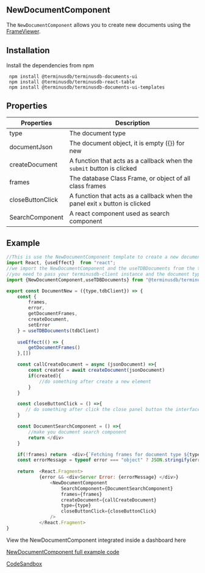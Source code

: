 ## NewDocumentComponent
The `NewDocumentComponent` allows you to create new documents using the [FrameViewer](../document-ui-sdk.md).

## Installation

Install the dependencies from npm

```
 npm install @terminusdb/terminusdb-documents-ui
 npm install @terminusdb/terminusdb-react-table
 npm install @terminusdb/terminusdb-documents-ui-templates
```

## Properties
| Properties |Description  |
|--|--|
|type|The document type
|documentJson|The document object, it is empty ({}) for new
|createDocument|A function that acts as a callback when the `submit` button is clicked
|frames|The database Class Frame, or object of all class frames 
|closeButtonClick|A function that acts as a callback when the panel exit `x` button is clicked
|SearchComponent|A react component used as search component  |

## Example
```js
//This is use the NewDocumentComponent template to create a new document type
import React, {useEffect}  from "react";
//we import the NewDocumentComponent and the useTDBDocuments from the terminusdb-documents-ui-template
//you need to pass your terminusdb-client instance and the document type 
import {NewDocumentComponent,useTDBDocuments} from "@terminusdb/terminusdb-documents-ui-template"

export const DocumentNew = ({type,tdbClient}) => {  
    const {
        frames,
        error,
        getDocumentFrames,
        createDocument,
        setError
    } = useTDBDocuments(tdbClient)
  
    useEffect(() => {
        getDocumentFrames()
	},[])

    const callCreateDocument = async (jsonDocument) =>{
        const created = await createDocument(jsonDocument)
        if(created){
            //do something after create a new element
        }
    }

    const closeButtonClick = () =>{
       // do something after click the close panel button the interface
    }

    const DocumentSearchComponent = () =>{
        //make you document search component
        return </div>
    }

    if(!frames) return  <div>{`Fetching frames for document type ${type} ...`}</div>
    const errorMessage = typeof error === "object" ? JSON.stringify(error,null,4) : error
    
    return  <React.Fragment>
            {error && <div>Server Error: {errorMessage} </div>}
                <NewDocumentComponent
                    SearchComponent={DocumentSearchComponent}
                    frames={frames}
                    createDocument={callCreateDocument}
                    type={type}
                    closeButtonClick={closeButtonClick}
                />     
            </React.Fragment>
}
```
View the NewDocumentComponent integrated inside a dashboard here 

[NewDocumentComponent full example code](https://github.com/terminusdb/dashboard-examples-sandbox/blob/main/terminusdb-documents-ui-template-example/dashboard-demo/src/pages/DocumentNew.js)

[CodeSandbox](https://codesandbox.io/s/github/terminusdb/dashboard-examples-sandbox/tree/main/terminusdb-documents-ui-template-example/dashboard-demo)


